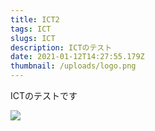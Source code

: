 ```yaml
---
title: ICT2
tags: ICT
slugs: ICT
description: ICTのテスト
date: 2021-01-12T14:27:55.179Z
thumbnail: /uploads/logo.png
---
```

ICTのテストです



![](/uploads/logo.png)